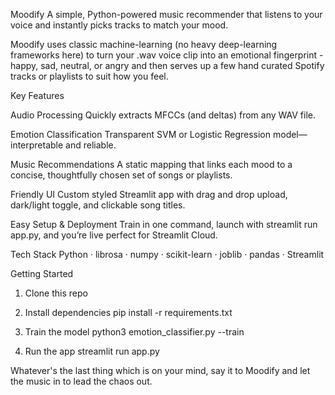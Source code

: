 Moodify
A simple, Python-powered music recommender that listens to your voice and instantly picks tracks to match your mood.

Moodify uses classic machine-learning (no heavy deep-learning frameworks here) to turn your .wav voice clip into an emotional fingerprint - happy, sad, neutral, or angry and then serves up a few hand curated Spotify tracks or playlists to suit how you feel.

Key Features

Audio Processing
Quickly extracts MFCCs (and deltas) from any WAV file.

Emotion Classification
Transparent SVM or Logistic Regression model—interpretable and reliable.

Music Recommendations
A static mapping that links each mood to a concise, thoughtfully chosen set of songs or playlists.

Friendly UI
Custom styled Streamlit app with drag and drop upload, dark/light toggle, and clickable song titles.

Easy Setup & Deployment
Train in one command, launch with streamlit run app.py, and you’re live perfect for Streamlit Cloud.

Tech Stack
Python · librosa · numpy · scikit-learn · joblib · pandas · Streamlit

Getting Started

1) Clone this repo

2) Install dependencies
pip install -r requirements.txt

3) Train the model
python3 emotion_classifier.py --train

4) Run the app
streamlit run app.py

Whatever's the last thing which is on your mind, say it to Moodify and let the music in to lead the chaos out.
